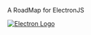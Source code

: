 A RoadMap for ElectronJS

[![Electron Logo](https://electronjs.org/images/electron-logo.svg)](https://electronjs.org)

